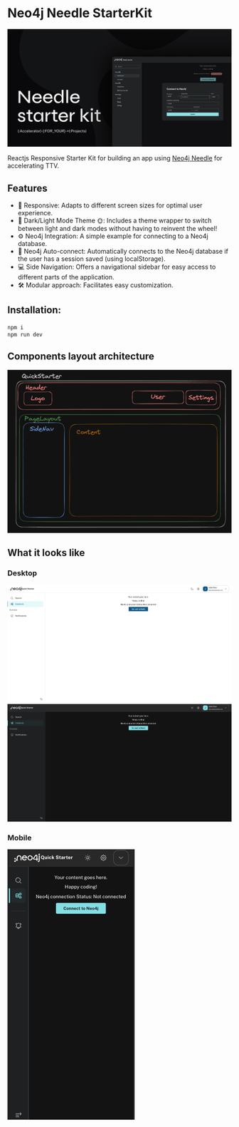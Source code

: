 # Neo4j Needle StarterKit
![Header](doc/FeaturedImg.jpg)

Reactjs Responsive Starter Kit for building an app using [Neo4j Needle](https://www.neo4j.design/) for accelerating TTV.

## Features
- 🚀 Responsive: Adapts to different screen sizes for optimal user experience.
- 🌚 Dark/Light Mode Theme 🌞: Includes a theme wrapper to switch between light and dark modes without having to reinvent the wheel!
- ⚙️ Neo4j Integration: A simple example for connecting to a Neo4j database.
- 🔐 Neo4j Auto-connect: Automatically connects to the Neo4j database if the user has a session saved (using localStorage).
- 💻 Side Navigation: Offers a navigational sidebar for easy access to different parts of the application.
- 🛠️️ Modular approach: Facilitates easy customization.


## Installation:
```shell
npm i
npm run dev
```

## Components layout architecture
![Architecture](doc/ComponentArchitecture.png)

## What it looks like
### Desktop
![Desktop](/doc/Desktop-light.png)
![Desktop](/doc/Desktop-dark.png)
### Mobile
![Mobile](/doc/Mobile-dark.png)
